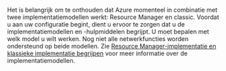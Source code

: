 Het is belangrijk om te onthouden dat Azure momenteel in combinatie met twee implementatiemodellen werkt: Resource Manager en classic. Voordat u aan uw configuratie begint, dient u ervoor te zorgen dat u de implementatiemodellen en -hulpmiddelen begrijpt. U moet bepalen met welk model u wilt werken. Nog niet alle netwerkfuncties worden ondersteund op beide modellen. Zie [Resource Manager-implementatie en klassieke implementatie begrijpen](../articles/resource-manager-deployment-model.md) voor meer informatie over de implementatiemodellen.


<!--HONumber=Sep16_HO3-->


